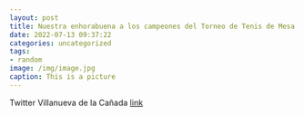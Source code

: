 ```yaml
---
layout: post
title: Nuestra enhorabuena a los campeones del Torneo de Tenis de Mesa y XV Torneo Regional de Chito ¡Gracias a organizadores, patrocin...
date: 2022-07-13 09:37:22
categories: uncategorized
tags:
- random
image: /img/image.jpg
caption: This is a picture
---
```

Twitter Villanueva de la Cañada [link](https://twitter.com/AytoVDLCanada/status/1546842127484715009)

